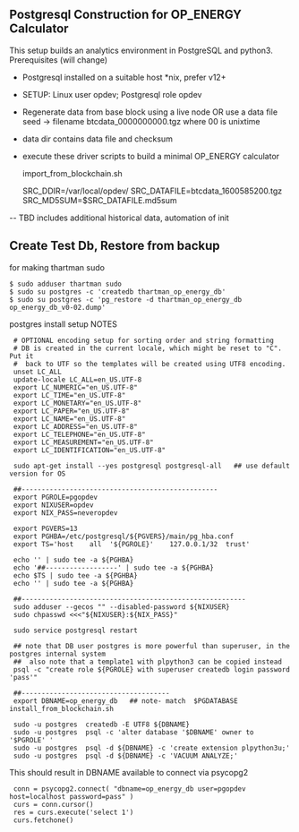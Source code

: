 ## Postgresql Construction for OP_ENERGY Calculator ##

This setup builds an analytics environment in PostgreSQL
and python3.   Prerequisites  (will change)

* Postgresql installed on a suitable host *nix, prefer v12+

* SETUP:  Linux user opdev;  Postgresql role opdev 

* Regenerate data from base block using a live node OR
   use a data file seed -> filename btcdata_0000000000.tgz where 00 is unixtime

* data dir contains data file and checksum  

* execute these driver scripts to build a minimal OP_ENERGY calculator

    import_from_blockchain.sh

    SRC_DDIR=/var/local/opdev/
    SRC_DATAFILE=btcdata_1600585200.tgz
    SRC_MD5SUM=$SRC_DATAFILE.md5sum


--
TBD includes additional historical data, automation of init

## Create Test Db, Restore from backup ##

for making thartman sudo

    $ sudo adduser thartman sudo
    $ sudo su postgres -c 'createdb thartman_op_energy_db'
    $ sudo su postgres -c 'pg_restore -d thartman_op_energy_db op_energy_db_v0-02.dump'


postgres install setup NOTES


     # OPTIONAL encoding setup for sorting order and string formatting
     # DB is created in the current locale, which might be reset to "C". Put it
     #  back to UTF so the templates will be created using UTF8 encoding.
     unset LC_ALL
     update-locale LC_ALL=en_US.UTF-8
     export LC_NUMERIC="en_US.UTF-8"
     export LC_TIME="en_US.UTF-8"
     export LC_MONETARY="en_US.UTF-8"
     export LC_PAPER="en_US.UTF-8"
     export LC_NAME="en_US.UTF-8"
     export LC_ADDRESS="en_US.UTF-8"
     export LC_TELEPHONE="en_US.UTF-8"
     export LC_MEASUREMENT="en_US.UTF-8"
     export LC_IDENTIFICATION="en_US.UTF-8"

     sudo apt-get install --yes postgresql postgresql-all   ## use default version for OS 
 
     ##-------------------------------------------------
     export PGROLE=pgopdev
     export NIXUSER=opdev
     export NIX_PASS=neveropdev

     export PGVERS=13
     export PGHBA=/etc/postgresql/${PGVERS}/main/pg_hba.conf
     export TS='host    all  '${PGROLE}'    127.0.0.1/32  trust'

     echo '' | sudo tee -a ${PGHBA}
     echo '##------------------' | sudo tee -a ${PGHBA}
     echo $TS | sudo tee -a ${PGHBA}
     echo '' | sudo tee -a ${PGHBA}

     ##--------------------------------------------------------
     sudo adduser --gecos "" --disabled-password ${NIXUSER}
     sudo chpasswd <<<"${NIXUSER}:${NIX_PASS}"

     sudo service postgresql restart

     ## note that DB user postgres is more powerful than superuser, in the postgres internal system
     ##  also note that a template1 with plpython3 can be copied instead 
     psql -c "create role ${PGROLE} with superuser createdb login password 'pass'"

     ##-------------------------------------
     export DBNAME=op_energy_db   ## note- match  $PGDATABASE  install_from_blockchain.sh

     sudo -u postgres  createdb -E UTF8 ${DBNAME}
     sudo -u postgres  psql -c 'alter database '$DBNAME' owner to '$PGROLE' '
     sudo -u postgres  psql -d ${DBNAME} -c 'create extension plpython3u;'
     sudo -u postgres  psql -d ${DBNAME} -c 'VACUUM ANALYZE;'


This should result in DBNAME available to connect via psycopg2 

     conn = psycopg2.connect( "dbname=op_energy_db user=pgopdev host=localhost password=pass" )
     curs = conn.cursor()
     res = curs.execute('select 1')
     curs.fetchone()



